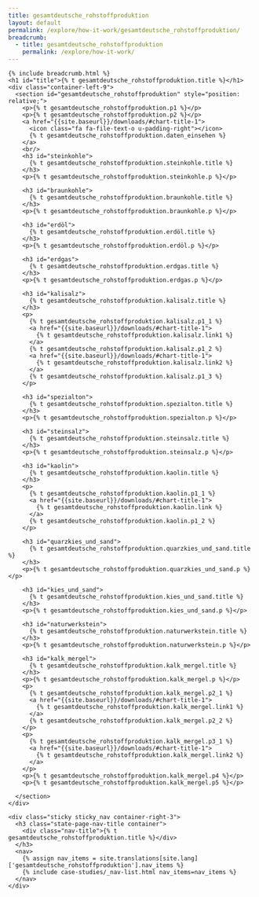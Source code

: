 ```yaml
---
title: gesamtdeutsche_rohstoffproduktion
layout: default
permalink: /explore/how-it-work/gesamtdeutsche_rohstoffproduktion/
breadcrumb:
  - title: gesamtdeutsche_rohstoffproduktion
    permalink: /explore/how-it-work/
---
```

<link rel="stylesheet" type="text/css" href="{{ site.baseurl_root }}/css/slick-theme.css"/>
<link rel="stylesheet" type="text/css" href="//cdn.jsdelivr.net/jquery.slick/1.6.0/slick.css"/>

<main class="container-page-wrapper layout-state-pages">
  <section class="container" style="position: relative;">

    {% include breadcrumb.html %}
    <h1 id="title">{% t gesamtdeutsche_rohstoffproduktion.title %}</h1>
    <div class="container-left-9">
      <section id="gesamtdeutsche_rohstoffproduktion" style="position: relative;">
        <p>{% t gesamtdeutsche_rohstoffproduktion.p1 %}</p>
        <p>{% t gesamtdeutsche_rohstoffproduktion.p2 %}</p>
        <a href="{{site.baseurl}}/downloads/#chart-title-1">
          <icon class="fa fa-file-text-o u-padding-right"></icon>
          {% t gesamtdeutsche_rohstoffproduktion.daten_einsehen %}
        </a>
        <br/>
        <h3 id="steinkohle">
          {% t gesamtdeutsche_rohstoffproduktion.steinkohle.title %}
        </h3>
        <p>{% t gesamtdeutsche_rohstoffproduktion.steinkohle.p %}</p>

        <h3 id="braunkohle">
          {% t gesamtdeutsche_rohstoffproduktion.braunkohle.title %}
        </h3>
        <p>{% t gesamtdeutsche_rohstoffproduktion.braunkohle.p %}</p>

        <h3 id="erdöl">
          {% t gesamtdeutsche_rohstoffproduktion.erdöl.title %}
        </h3>
        <p>{% t gesamtdeutsche_rohstoffproduktion.erdöl.p %}</p>

        <h3 id="erdgas">
          {% t gesamtdeutsche_rohstoffproduktion.erdgas.title %}
        </h3>
        <p>{% t gesamtdeutsche_rohstoffproduktion.erdgas.p %}</p>

        <h3 id="kalisalz">
          {% t gesamtdeutsche_rohstoffproduktion.kalisalz.title %}
        </h3>
        <p>
          {% t gesamtdeutsche_rohstoffproduktion.kalisalz.p1_1 %}
          <a href="{{site.baseurl}}/downloads/#chart-title-1">
            {% t gesamtdeutsche_rohstoffproduktion.kalisalz.link1 %}
          </a>
          {% t gesamtdeutsche_rohstoffproduktion.kalisalz.p1_2 %}
          <a href="{{site.baseurl}}/downloads/#chart-title-1">
            {% t gesamtdeutsche_rohstoffproduktion.kalisalz.link2 %}
          </a>
          {% t gesamtdeutsche_rohstoffproduktion.kalisalz.p1_3 %}
        </p>

        <h3 id="spezialton">
          {% t gesamtdeutsche_rohstoffproduktion.spezialton.title %}
        </h3>
        <p>{% t gesamtdeutsche_rohstoffproduktion.spezialton.p %}</p>

        <h3 id="steinsalz">
          {% t gesamtdeutsche_rohstoffproduktion.steinsalz.title %}
        </h3>
        <p>{% t gesamtdeutsche_rohstoffproduktion.steinsalz.p %}</p>

        <h3 id="kaolin">
          {% t gesamtdeutsche_rohstoffproduktion.kaolin.title %}
        </h3>
        <p>
          {% t gesamtdeutsche_rohstoffproduktion.kaolin.p1_1 %}
          <a href="{{site.baseurl}}/downloads/#chart-title-1">
            {% t gesamtdeutsche_rohstoffproduktion.kaolin.link %}
          </a>
          {% t gesamtdeutsche_rohstoffproduktion.kaolin.p1_2 %}
        </p>

        <h3 id="quarzkies_und_sand">
          {% t gesamtdeutsche_rohstoffproduktion.quarzkies_und_sand.title %}
        </h3>
        <p>{% t gesamtdeutsche_rohstoffproduktion.quarzkies_und_sand.p %}</p>

        <h3 id="kies_und_sand">
          {% t gesamtdeutsche_rohstoffproduktion.kies_und_sand.title %}
        </h3>
        <p>{% t gesamtdeutsche_rohstoffproduktion.kies_und_sand.p %}</p>

        <h3 id="naturwerkstein">
          {% t gesamtdeutsche_rohstoffproduktion.naturwerkstein.title %}
        </h3>
        <p>{% t gesamtdeutsche_rohstoffproduktion.naturwerkstein.p %}</p>

        <h3 id="kalk_mergel">
          {% t gesamtdeutsche_rohstoffproduktion.kalk_mergel.title %}
        </h3>
        <p>{% t gesamtdeutsche_rohstoffproduktion.kalk_mergel.p %}</p>
        <p>
          {% t gesamtdeutsche_rohstoffproduktion.kalk_mergel.p2_1 %}
          <a href="{{site.baseurl}}/downloads/#chart-title-1">
            {% t gesamtdeutsche_rohstoffproduktion.kalk_mergel.link1 %}
          </a>
          {% t gesamtdeutsche_rohstoffproduktion.kalk_mergel.p2_2 %}
        </p>
        <p>
          {% t gesamtdeutsche_rohstoffproduktion.kalk_mergel.p3_1 %}
          <a href="{{site.baseurl}}/downloads/#chart-title-1">
            {% t gesamtdeutsche_rohstoffproduktion.kalk_mergel.link2 %}
          </a>
        </p>
        <p>{% t gesamtdeutsche_rohstoffproduktion.kalk_mergel.p4 %}</p>
        <p>{% t gesamtdeutsche_rohstoffproduktion.kalk_mergel.p5 %}</p>

      </section>
    </div>

    <div class="sticky sticky_nav container-right-3">
      <h3 class="state-page-nav-title container">
        <div class="nav-title">{% t gesamtdeutsche_rohstoffproduktion.title %}</div>
      </h3>
      <nav>
        {% assign nav_items = site.translations[site.lang]['gesamtdeutsche_rohstoffproduktion'].nav_items %}
        {% include case-studies/_nav-list.html nav_items=nav_items %}
      </nav>
    </div>
  </section>
</main>

<script src="https://ajax.googleapis.com/ajax/libs/jquery/1.12.4/jquery.min.js"></script>
<script type="text/javascript" src="//cdn.jsdelivr.net/jquery.slick/1.6.0/slick.min.js"></script>
<script type="text/javascript" src="{{ site.baseurl_root }}/js/lib/static.min.js" charset="utf-8"></script>
